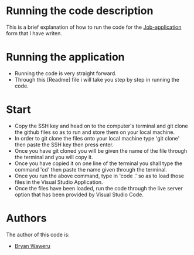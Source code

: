 # Running the code description
This is a brief explanation of how to run the code for the [Job-application](https://github.com/Bwaweru12345/Job-application) form that I have writen.

# Running the application
- Running the code is very straight forward.
- Through this [Readme] file i will take you step by step in running the code.

# Start
- Copy the SSH key and head on to the computer's terminal and git clone the github files so as to run and store them on your local machine.
- In order to git clone the files onto your local machine type 'git clone' then paste the SSH key then press enter.
- Once you have git cloned you will be given the name of the file through the terminal and you will copy it.
- Once you have copied it on one line of the terminal you shall type the command 'cd' then paste the name given through the terminal.
- Once you run the above command, type in 'code .' so as to load those files in the Visual Studio Application.
- Once the files have been loaded, run the code through the live server option that has been provided by Visual Studio Code.

# Authors
The author of this code is:
- [Bryan Waweru](https://github.com/Bwaweru12345)
